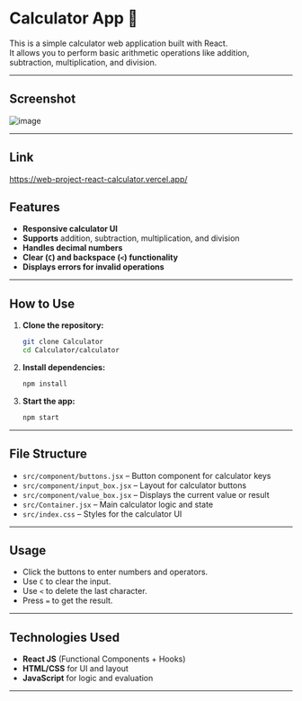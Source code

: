 # Calculator App 🧮

This is a simple calculator web application built with React.  
It allows you to perform basic arithmetic operations like addition, subtraction, multiplication, and division.

---

## Screenshot

<!-- Add your screenshot here -->
![image](https://github.com/user-attachments/assets/2962ba28-eefe-4ee7-9fe4-3d27d80aaf3e)


---

## Link
<https://web-project-react-calculator.vercel.app/>

## Features

- **Responsive calculator UI**
- **Supports** addition, subtraction, multiplication, and division
- **Handles decimal numbers**
- **Clear (`C`) and backspace (`<`) functionality**
- **Displays errors for invalid operations**

---

## How to Use

1. **Clone the repository:**
   ```bash
   git clone Calculator
   cd Calculator/calculator
   ```

2. **Install dependencies:**
   ```bash
   npm install
   ```

3. **Start the app:**
   ```bash
   npm start
   ```

---

## File Structure

- `src/component/buttons.jsx` – Button component for calculator keys
- `src/component/input_box.jsx` – Layout for calculator buttons
- `src/component/value_box.jsx` – Displays the current value or result
- `src/Container.jsx` – Main calculator logic and state
- `src/index.css` – Styles for the calculator UI

---

## Usage

- Click the buttons to enter numbers and operators.
- Use `C` to clear the input.
- Use `<` to delete the last character.
- Press `=` to get the result.

---

## Technologies Used

- **React JS** (Functional Components + Hooks)
- **HTML/CSS** for UI and layout
- **JavaScript** for logic and evaluation

---
